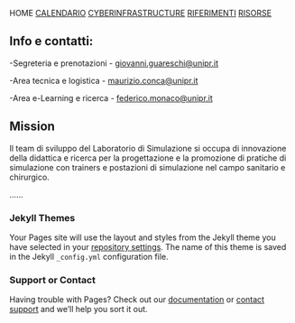 HOME [CALENDARIO](https://simlabunipr.github.io/calendario.html)  [CYBERINFRASTRUCTURE](https://simlabunipr.github.io/hubzero.html) [RIFERIMENTI](https://simlabunipr.github.io/riferimenti.html) [RISORSE](https://simlabunipr.github.io/risorse.html)


## Info e contatti: 
-Segreteria e prenotazioni - [giovanni.guareschi@unipr.it](mailto:giovanni.guareschi@unipr.it)

-Area tecnica e logistica - [maurizio.conca@unipr.it](mailto:maurizio.conca@unipr.it)

-Area e-Learning e ricerca - [federico.monaco@unipr.it](mailto:federico.monaco@unipr.it)  
                         
                         
## Mission                        
Il team di sviluppo del Laboratorio di Simulazione si occupa di innovazione della didattica e ricerca per la progettazione e la promozione di pratiche di simulazione con trainers e postazioni di simulazione nel campo sanitario e chirurgico.
  





......

### Jekyll Themes

Your Pages site will use the layout and styles from the Jekyll theme you have selected in your [repository settings](https://github.com/simlabunipr/simlabunipr.github.io/settings). The name of this theme is saved in the Jekyll `_config.yml` configuration file.

### Support or Contact

Having trouble with Pages? Check out our [documentation](https://help.github.com/categories/github-pages-basics/) or [contact support](https://github.com/contact) and we’ll help you sort it out.

